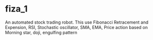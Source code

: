 # fiza_1
An automated stock trading robot. This use Fibonacci Retracement and Expension, RSI, Stochastic oscillator, SMA, EMA, Price action based on Morning star, doji, engulfing pattern
